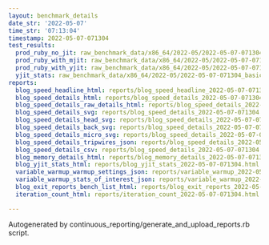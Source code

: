 ```yaml
---
layout: benchmark_details
date_str: '2022-05-07'
time_str: '07:13:04'
timestamp: 2022-05-07-071304
test_results:
  prod_ruby_no_jit: raw_benchmark_data/x86_64/2022-05/2022-05-07-071304_basic_benchmark_prod_ruby_no_jit.json
  prod_ruby_with_mjit: raw_benchmark_data/x86_64/2022-05/2022-05-07-071304_basic_benchmark_prod_ruby_with_mjit.json
  prod_ruby_with_yjit: raw_benchmark_data/x86_64/2022-05/2022-05-07-071304_basic_benchmark_prod_ruby_with_yjit.json
  yjit_stats: raw_benchmark_data/x86_64/2022-05/2022-05-07-071304_basic_benchmark_yjit_stats.json
reports:
  blog_speed_headline_html: reports/blog_speed_headline_2022-05-07-071304.html
  blog_speed_details_html: reports/blog_speed_details_2022-05-07-071304.html
  blog_speed_details_raw_details_html: reports/blog_speed_details_2022-05-07-071304.raw_details.html
  blog_speed_details_svg: reports/blog_speed_details_2022-05-07-071304.svg
  blog_speed_details_head_svg: reports/blog_speed_details_2022-05-07-071304.head.svg
  blog_speed_details_back_svg: reports/blog_speed_details_2022-05-07-071304.back.svg
  blog_speed_details_micro_svg: reports/blog_speed_details_2022-05-07-071304.micro.svg
  blog_speed_details_tripwires_json: reports/blog_speed_details_2022-05-07-071304.tripwires.json
  blog_speed_details_csv: reports/blog_speed_details_2022-05-07-071304.csv
  blog_memory_details_html: reports/blog_memory_details_2022-05-07-071304.html
  blog_yjit_stats_html: reports/blog_yjit_stats_2022-05-07-071304.html
  variable_warmup_warmup_settings_json: reports/variable_warmup_2022-05-07-071304.warmup_settings.json
  variable_warmup_stats_of_interest_json: reports/variable_warmup_2022-05-07-071304.stats_of_interest.json
  blog_exit_reports_bench_list_html: reports/blog_exit_reports_2022-05-07-071304.bench_list.html
  iteration_count_html: reports/iteration_count_2022-05-07-071304.html

---
```

Autogenerated by continuous_reporting/generate_and_upload_reports.rb script.
